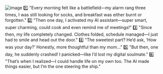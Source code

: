 
![image](https://github.com/user-attachments/assets/96926630-93ed-49a1-b6e2-b7a4a37872ee)
1️⃣ "Every morning felt like a battlefield—my alarm rang three times, I was still looking for socks, and breakfast was either burnt or forgotten."
2️⃣ "Then one day, I activated my AI assistant—super smart, super charming, could cook and even remind me of meetings!"
3️⃣ "Since then, my life completely changed. Clothes folded, schedule managed—I just had to smile and head out the door."
4️⃣ "The sweetest part? He’d ask, ‘How was your day?’ Honestly, more thoughtful than my mom..."
5️⃣ "But then, one day, he suddenly crashed! I panicked—like I’d lost my digital soulmate."
6️⃣ "That’s when I realized—I could handle life on my own too. The AI made things easier, but I’m the one steering the ship."








